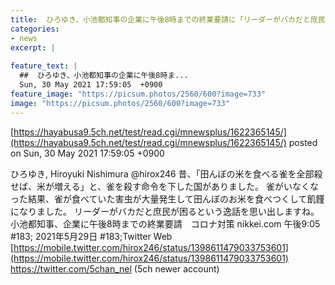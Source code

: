```yaml
---
title:  ひろゆき、小池都知事の企業に午後8時までの終業要請に「リーダーがバカだと庶民が困る」  
categories:
- news
excerpt: |
  
feature_text: |
  ##  ひろゆき、小池都知事の企業に午後8時ま...
  Sun, 30 May 2021 17:59:05  +0900
feature_image: "https://picsum.photos/2560/600?image=733"
image: "https://picsum.photos/2560/600?image=733"
---
```


[https://hayabusa9.5ch.net/test/read.cgi/mnewsplus/1622365145/](https://hayabusa9.5ch.net/test/read.cgi/mnewsplus/1622365145/)
posted on Sun, 30 May 2021 17:59:05  +0900

<!--more-->

ひろゆき, Hiroyuki Nishimura @hirox246 昔、「田んぼの米を食べる雀を全部殺せば、米が増える」と、雀を殺す命令を下した国がありました。 雀がいなくなった結果、雀が食べていた害虫が大量発生して田んぼのお米を食べつくして飢饉になりました。 リーダーがバカだと庶民が困るという逸話を思い出しますね。 小池都知事、企業に午後8時までの終業要請　コロナ対策 nikkei.com 午後9:05 #183; 2021年5月29日 #183;Twitter Web [https://mobile.twitter.com/hirox246/status/1398611479033753601](https://mobile.twitter.com/hirox246/status/1398611479033753601) https://twitter.com/5chan_nel (5ch newer account)
